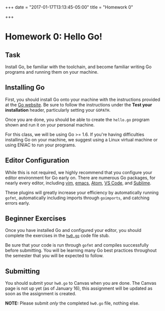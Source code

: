 +++
date = "2017-01-17T13:13:45-05:00"
title = "Homework 0"

+++

# Homework 0: Hello Go!

## Task

Install Go, be familiar with the toolchain, and become familiar writing Go
programs and running them on your machine.

## Installing Go

First, you should install Go onto your machine with the instructions provided at
the [Go website](https://golang.org/doc/install). Be sure to follow the
instructions under the **Test your installation** header, particularly setting
your `GOPATH`.

Once you are done, you should be able to create the `hello.go` program shown and
run it on your personal machine.

For this class, we will be using Go >= 1.6. If you're having difficulties
installing Go on your machine, we suggest using a Linux virtual machine or using
ENIAC to run your programs.


## Editor Configuration

While this is not required, we highly recommend that you configure your editor
environment for Go early on. There are numerous Go packages, for nearly every
editor, including
[vim](https://github.com/fatih/vim-go),
[emacs](https://github.com/dominikh/go-mode.el),
[Atom](https://atom.io/packages/go-plus),
[VS Code](https://github.com/Microsoft/vscode-go), and 
[Sublime](https://github.com/DisposaBoy/GoSublime).

These plugins will greatly increase your efficiency by automatically running
`gofmt`, automatically including imports through `goimports`, and catching
errors early.


## Beginner Exercises

Once you have installed Go and configured your editor, you should complete the
exercises in the [`hw0.go`](/~cis193/homeworks/hw0.go) code file stub.

Be sure that your code is run through `gofmt` and compiles successfully before
submitting. You will be learning many Go best practices throughout the semester
that you will be expected to follow.


## Submitting

You should submit your `hw0.go` to Canvas when you are done. The Canvas page is
not up yet (as of January 16), this assignment will be updated as soon as the
assignment is created.

**NOTE:** Please submit *only* the completed `hw0.go` file, nothing else.
